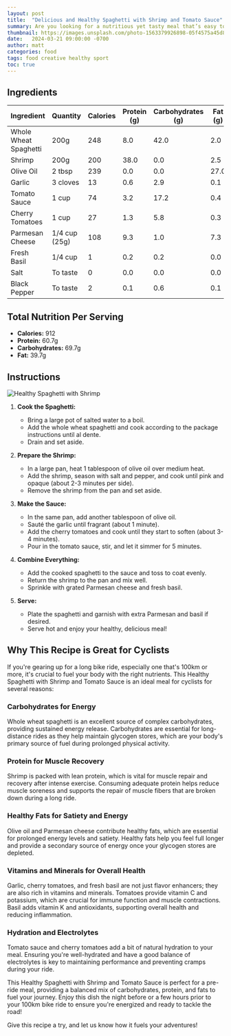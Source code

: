 ```yaml
---
layout: post
title:  "Delicious and Healthy Spaghetti with Shrimp and Tomato Sauce"
summary: Are you looking for a nutritious yet tasty meal that’s easy to prepare? Look no further! This Healthy Spaghetti with Shrimp and Tomato Sauce is packed with protein, fiber, and healthy fats, making it a perfect option for a balanced diet. Whether you're preparing for a big event or just want a wholesome dinner, this recipe has you covered.
thumbnail: https://images.unsplash.com/photo-1563379926898-05f4575a45d8?q=80&w=2340&auto=format&fit=crop&ixlib=rb-4.0.3&ixid=M3wxMjA3fDB8MHxwaG90by1wYWdlfHx8fGVufDB8fHx8fA%3D%3D
date:   2024-03-21 09:00:00 -0700
author: matt
categories: food
tags: food creative healthy sport
toc: true
---
```


## Ingredients

| Ingredient       | Quantity         | Calories | Protein (g) | Carbohydrates (g) | Fat (g) |
|------------------|------------------|----------|-------------|-------------------|---------|
| Whole Wheat Spaghetti | 200g            | 248      | 8.0         | 42.0              | 2.0     |
| Shrimp           | 200g            | 200      | 38.0        | 0.0               | 2.5     |
| Olive Oil        | 2 tbsp          | 239      | 0.0         | 0.0               | 27.0    |
| Garlic           | 3 cloves        | 13       | 0.6         | 2.9               | 0.1     |
| Tomato Sauce     | 1 cup           | 74       | 3.2         | 17.2              | 0.4     |
| Cherry Tomatoes  | 1 cup           | 27       | 1.3         | 5.8               | 0.3     |
| Parmesan Cheese  | 1/4 cup (25g)   | 108      | 9.3         | 1.0               | 7.3     |
| Fresh Basil      | 1/4 cup         | 1        | 0.2         | 0.2               | 0.0     |
| Salt             | To taste        | 0        | 0.0         | 0.0               | 0.0     |
| Black Pepper     | To taste        | 2        | 0.1         | 0.6               | 0.1     |

## Total Nutrition Per Serving
- **Calories:** 912
- **Protein:** 60.7g
- **Carbohydrates:** 69.7g
- **Fat:** 39.7g

## Instructions

![Healthy Spaghetti with Shrimp](https://images.unsplash.com/photo-1563379926898-05f4575a45d8?q=80&w=2340&auto=format&fit=crop&ixlib=rb-4.0.3&ixid=M3wxMjA3fDB8MHxwaG90by1wYWdlfHx8fGVufDB8fHx8fA%3D%3D)

1. **Cook the Spaghetti:**
   - Bring a large pot of salted water to a boil.
   - Add the whole wheat spaghetti and cook according to the package instructions until al dente.
   - Drain and set aside.

2. **Prepare the Shrimp:**
   - In a large pan, heat 1 tablespoon of olive oil over medium heat.
   - Add the shrimp, season with salt and pepper, and cook until pink and opaque (about 2-3 minutes per side).
   - Remove the shrimp from the pan and set aside.

3. **Make the Sauce:**
   - In the same pan, add another tablespoon of olive oil.
   - Sauté the garlic until fragrant (about 1 minute).
   - Add the cherry tomatoes and cook until they start to soften (about 3-4 minutes).
   - Pour in the tomato sauce, stir, and let it simmer for 5 minutes.

4. **Combine Everything:**
   - Add the cooked spaghetti to the sauce and toss to coat evenly.
   - Return the shrimp to the pan and mix well.
   - Sprinkle with grated Parmesan cheese and fresh basil.

5. **Serve:**
   - Plate the spaghetti and garnish with extra Parmesan and basil if desired.
   - Serve hot and enjoy your healthy, delicious meal!

## Why This Recipe is Great for Cyclists

If you're gearing up for a long bike ride, especially one that's 100km or more, it's crucial to fuel your body with the right nutrients. This Healthy Spaghetti with Shrimp and Tomato Sauce is an ideal meal for cyclists for several reasons:

### **Carbohydrates for Energy**
Whole wheat spaghetti is an excellent source of complex carbohydrates, providing sustained energy release. Carbohydrates are essential for long-distance rides as they help maintain glycogen stores, which are your body's primary source of fuel during prolonged physical activity.

### **Protein for Muscle Recovery**
Shrimp is packed with lean protein, which is vital for muscle repair and recovery after intense exercise. Consuming adequate protein helps reduce muscle soreness and supports the repair of muscle fibers that are broken down during a long ride.

### **Healthy Fats for Satiety and Energy**
Olive oil and Parmesan cheese contribute healthy fats, which are essential for prolonged energy levels and satiety. Healthy fats help you feel full longer and provide a secondary source of energy once your glycogen stores are depleted.

### **Vitamins and Minerals for Overall Health**
Garlic, cherry tomatoes, and fresh basil are not just flavor enhancers; they are also rich in vitamins and minerals. Tomatoes provide vitamin C and potassium, which are crucial for immune function and muscle contractions. Basil adds vitamin K and antioxidants, supporting overall health and reducing inflammation.

### **Hydration and Electrolytes**
Tomato sauce and cherry tomatoes add a bit of natural hydration to your meal. Ensuring you're well-hydrated and have a good balance of electrolytes is key to maintaining performance and preventing cramps during your ride.

This Healthy Spaghetti with Shrimp and Tomato Sauce is perfect for a pre-ride meal, providing a balanced mix of carbohydrates, protein, and fats to fuel your journey. Enjoy this dish the night before or a few hours prior to your 100km bike ride to ensure you're energized and ready to tackle the road!

Give this recipe a try, and let us know how it fuels your adventures!
